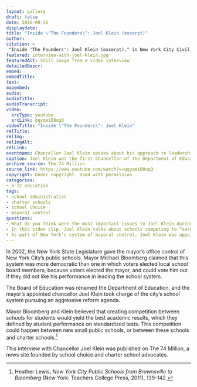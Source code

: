 ```yaml
--- 
layout: gallery
draft: false
date: 2016-08-26
displaydate: 
title: "Inside \"The Founders\": Joel Klein (excerpt)" 
author: 
citation: >
 "Inside 'The Founders': Joel Klein (excerpt)," in New York City Civil Rights History Project, Accessed: [Month Day, Year], https://nyccivilrightshistory.org/gallery/interview-with-joel-klein.
featured: interview-with-joel-klein.jpg
featuredAlt: Still image from a video interview
detailedDescr: 
embed: 
embedTitle: 
text: 
mapembed: 
audio: 
audioTitle: 
audioTranscript: 
video: 
  srcType: youtube
  srcLink: gqyqeiD8ugQ
videoTitle: "Inside \"The Founders\": Joel Klein"
relTitle: 
relImg: 
relImgAlt: 
relLink: 
eventname: Chancellor Joel Klein speaks about his approach to leadership and school change.
caption: Joel Klein was the first Chancellor of the Department of Education appointed by Mayor Michael Bloomberg under mayoral control. He describes his approach to making change in the city’s schools. 
archive_source: The 74 Million
source_link: https://www.youtube.com/watch?v=gqyqeiD8ugQ
copyright: Under copyright. Used with permission
categories: 
- k-12 education
tags: 
- school administration
- charter schools
- school choice
- mayoral control
questions: 
- What do you think were the most important issues to Joel Klein during the early years of mayoral control?
- In this video clip, Joel Klein talks about schools competing to “earn” their students. He thinks of children and parents as consumers of education and, therefore, schools (like businesses) compete for consumers. Based on this logic, some schools will succeed in attracting consumers (or students) and others will not. Those that do not succeed will be closed down. Thinking about your own experiences as a student, what are the strengths of this idea? What are the weaknesses? 
- As part of New York’s system of mayoral control, Joel Klein was appointed by Mayor Michael Bloomberg to the job of Chancellor. Many other school system leaders are elected or selected by an elected school board. How do you think that mayoral control affected Klein’s approach to his job? How do you think it affected his approach to making changes in the school system?
--- 
```


In 2002, the New York State Legislature gave the mayor’s office control of New York City’s public schools. Mayor Michael Bloomberg claimed that this system was more democratic than one in which voters elected local school board members, because voters elected the mayor, and could vote him out if they did not like his performance in leading the school system.

The Board of Education was renamed the Department of Education, and the mayor’s appointed chancellor Joel Klein took charge of the city’s school system pursuing an aggressive reform agenda.

Mayor Bloomberg and Klein believed that creating competition between schools for students would yield the best academic results, which they defined by student performance on standardized tests. This competition could happen between new small public schools, or between these schools and charter schools.[^1]

This interview with Chancellor Joel Klein was published on The 74 Million, a news site founded by school choice and charter school advocates. 

[^1]: Heather Lewis, *New York City Public Schools from Brownsville to Bloomberg* (New York: Teachers College Press, 2011), 139-142.
